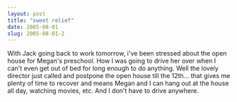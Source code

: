 ```yaml
---
layout: post
title: "sweet relief"
date: 2005-08-01
slug: 2005-08-01-2
---
```


With Jack going back to work tomorrow, i&apos;ve been stressed about the open house for Megan&apos;s preschool.  How I was going to drive her over when I can&apos;t even get out of bed for long enough to do anything.  Well the lovely director just called and postpone the open house till the 12th... that gives me plenty of time to recover and means Megan and I can hang out at the house all day, watching movies, etc.  And I don&apos;t have to drive anywhere.


